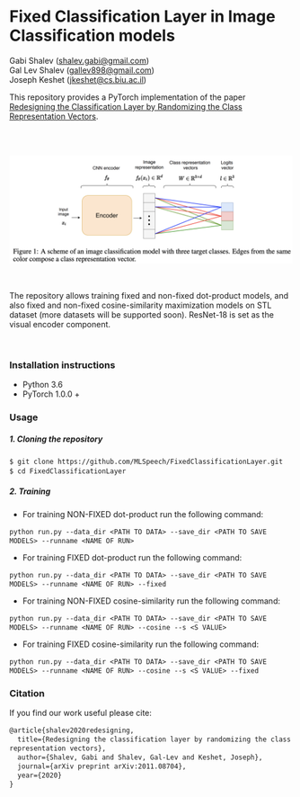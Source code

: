 # Fixed Classification Layer in Image Classification models

Gabi Shalev (shalev.gabi@gmail.com)<br/>
Gal Lev Shalev (gallev898@gmail.com)<br/>
Joseph Keshet (jkeshet@cs.biu.ac.il)<br/>

This repository provides a PyTorch implementation of the paper [Redesigning the Classification Layer by Randomizing the Class Representation Vectors](https://arxiv.org/abs/2011.08704).

<br/><br/>

![Model scheme](https://github.com/MLSpeech/FixedClassificationLayer/blob/main/images/fixed_layer.png)


<br/>

The repository allows training fixed and non-fixed dot-product models, and also fixed and non-fixed cosine-similarity maximization models on STL dataset (more datasets will be supported soon). ResNet-18 is set as the visual encoder component.

<br/>

### Installation instructions
* Python 3.6
* PyTorch 1.0.0 +


### Usage
##### 1. Cloning the repository
```bash
$ git clone https://github.com/MLSpeech/FixedClassificationLayer.git
$ cd FixedClassificationLayer
```

##### 2. Training

* For training NON-FIXED dot-product run the following command:
```
python run.py --data_dir <PATH TO DATA> --save_dir <PATH TO SAVE MODELS> --runname <NAME OF RUN>
```

* For training FIXED dot-product run the following command:
```
python run.py --data_dir <PATH TO DATA> --save_dir <PATH TO SAVE MODELS> --runname <NAME OF RUN> --fixed
```

* For training NON-FIXED cosine-similarity run the following command:
```
python run.py --data_dir <PATH TO DATA> --save_dir <PATH TO SAVE MODELS> --runname <NAME OF RUN> --cosine --s <S VALUE>
```

* For training FIXED cosine-similarity run the following command:
```
python run.py --data_dir <PATH TO DATA> --save_dir <PATH TO SAVE MODELS> --runname <NAME OF RUN> --cosine --s <S VALUE> --fixed
```


### Citation
If you find our work useful please cite:
```
@article{shalev2020redesigning,
  title={Redesigning the classification layer by randomizing the class representation vectors},
  author={Shalev, Gabi and Shalev, Gal-Lev and Keshet, Joseph},
  journal={arXiv preprint arXiv:2011.08704},
  year={2020}
}
```
